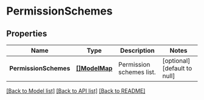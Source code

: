 # PermissionSchemes

## Properties
Name | Type | Description | Notes
------------ | ------------- | ------------- | -------------
**PermissionSchemes** | [**[]ModelMap**](map.md) | Permission schemes list. | [optional] [default to null]

[[Back to Model list]](../README.md#documentation-for-models) [[Back to API list]](../README.md#documentation-for-api-endpoints) [[Back to README]](../README.md)

